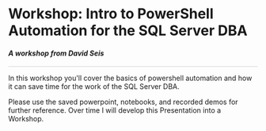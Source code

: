 # Workshop: Intro to PowerShell Automation for the SQL Server DBA 

#### <i>A workshop from David Seis</i>

<p style="border-bottom: 1px solid lightgrey;"></p>

In this workshop you'll cover the basics of powershell automation and how it can save time for the work of the SQL Server DBA. 

Please use the saved powerpoint, notebooks, and recorded demos for further reference. Over time I will develop this Presentation into a Workshop.
<dl>